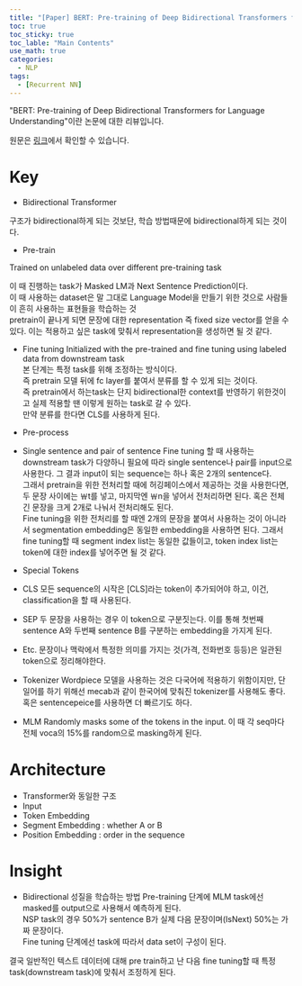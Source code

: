 ```yaml
---
title: "[Paper] BERT: Pre-training of Deep Bidirectional Transformers for Language Understanding"
toc: true
toc_sticky: true
toc_lable: "Main Contents"
use_math: true
categories:
  - NLP
tags:
  - [Recurrent NN]
---
```


"BERT: Pre-training of Deep Bidirectional Transformers for Language Understanding"이란 논문에 대한 리뷰입니다.

원문은 [링크](https://arxiv.org/abs/1810.04805)에서 확인할 수 있습니다.

# Key
-	Bidirectional Transformer

구조가 bidirectional하게 되는 것보단, 학습 방법때문에 bidirectional하게 되는 것이다.

-	Pre-train 

Trained on unlabeled data over different pre-training task

이 때 진행하는 task가 Masked LM과 Next Sentence Prediction이다. <br>
이 때 사용하는 dataset은 말 그대로 Language Model을 만들기 위한 것으로 사람들이 흔히 사용하는 표현들을 학습하는 것<br>
pretrain이 끝나게 되면 문장에 대한 representation 즉 fixed size vector를 얻을 수 있다. 이는 적용하고 싶은 task에 맞춰서 representation을 생성하면 될 것 같다.

-	Fine tuning
Initialized with the pre-trained and fine tuning using labeled data from downstream task<br>
본 단계는 특정 task를 위해 조정하는 방식이다.<br>
즉 pretrain 모델 뒤에 fc layer를 붙여서 분류를 할 수 있게 되는 것이다.<br>
즉 pretrain에서 하는task는 단지 bidirectional한 context를 반영하기 위한것이고 실제 적용할 땐 이렇게 원하는 task로 갈 수 있다.<br>
만약 분류를 한다면 CLS를 사용하게 된다.

- Pre-process
 -	Single sentence and pair of sentence
Fine tuning 할 때 사용하는 downstream task가 다양하니 필요에 따라 single sentence나 pair를 input으로 사용한다. 그 결과 input이 되는 sequence는 하나 혹은 2개의 sentence다.<br>
그래서 pretrain을 위한 전처리할 때에 허깅페이스에서 제공하는 것을 사용한다면, 두 문장 사이에는 ￦t를 넣고, 마지막엔 ￦n을 넣어서 전처리하면 된다. 혹은 전체 긴 문장을 크게 2개로 나눠서 전처리해도 된다.<br>
Fine tuning을 위한 전처리를 할 때엔 2개의 문장을 붙여서 사용하는 것이 아니라서 segmentation embedding은 동일한 embedding을 사용하면 된다. 그래서 fine tuning할 때 segment index list는 동일한 값들이고, token index list는 token에 대한 index를 넣어주면 될 것 같다. <br>

-	Special Tokens
 - CLS
모든 sequence의 시작은 [CLS]라는 token이 추가되어야 하고, 이건, classification을 할 때 사용된다. 
 - SEP
두 문장을 사용하는 경우 이 token으로 구분짓는다. 이를 통해 첫번째 sentence A와 두번째 sentence B를 구분하는 embedding을 가지게 된다. 
 - Etc.
문장이나 맥락에서 특정한 의미를 가지는 것(가격, 전화번호 등등)은 일관된 token으로 정리해야한다.
 -	Tokenizer
Wordpiece 모델을 사용하는 것은 다국어에 적용하기 위함이지만, 단일어를 하기 위해선 mecab과 같이 한국어에 맞춰진 tokenizer를 사용해도 좋다. <br>
혹은 sentencepeice를 사용하면 더 빠르기도 하다.
 -	MLM
Randomly masks some of the tokens in the input. 이 때 각 seq마다 전체 voca의 15%를 random으로 masking하게 된다.

# Architecture
-	Transformer와 동일한 구조
-	Input
  - Token Embedding
  -  Segment Embedding : whether A or B
  -  Position Embedding : order in the sequence

# Insight
-	Bidirectional 성질을 학습하는 방법
Pre-training 단계에 MLM task에선 masked를 output으로 사용해서 예측하게 된다.<br>
NSP task의 경우 50%가 sentence B가 실제 다음 문장이며(IsNext) 50%는 가짜 문장이다. <br>
Fine tuning 단계에선 task에 따라서 data set이 구성이 된다. <br>


결국 일반적인 텍스트 데이터에 대해 pre train하고 난 다음 fine tuning할 때 특정 task(downstream task)에 맞춰서 조정하게 된다.
